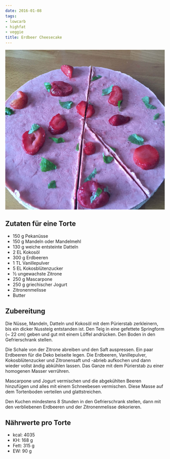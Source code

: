 ```yaml
---
date: 2016-01-08
tags:
- lowcarb
- highfat
- veggie
title: Erdbeer Cheesecake
---
```


![](/img/erdbeer-cheesecake.jpg)

## Zutaten für eine Torte
- 150 g     Pekanüsse
- 150 g     Mandeln oder Mandelmehl
- 130 g     weiche entsteinte Datteln
- 2 EL      Kokosöl
- 300 g     Erdbeeren
- 1 TL      Vanillepulver
- 5 EL      Kokosblütenzucker
- ½         ungewachste Zitrone
- 250 g     Mascarpone
- 250 g     griechischer Jogurt
- Zitronenmelisse
- Butter

## Zubereitung
Die Nüsse, Mandeln, Datteln und Kokosöl mit dem Pürierstab zerkleinern, bis ein dicker Nussteig entstanden ist. Den Teig in eine gefettete Springform (~ 22 cm) geben und gut mit einem Löffel andrücken. Den Boden in den Gefrierschrank stellen.

Die Schale von der Zitrone abreiben und den Saft auspressen. Ein paar Erdbeeren für die Deko beiseite legen. Die Erdbeeren, Vanillepulver, Kokosblütenzucker und Zitronensaft und -abrieb aufkochen und dann wieder vollst ändig abkühlen lassen. Das Ganze mit dem Pürierstab zu einer homogenen Masser verrühren.

Mascarpone und Jogurt vermischen und die abgekühlten Beeren hinzufügen und alles mit einem Schneebesen vermischen. Diese Masse auf dem Tortenboden verteilen und glattstreichen.

Den Kuchen mindestens 8 Stunden in den Gefrierschrank stellen, dann mit den verbliebenen Erdbeeren und der Zitronenmelisse dekorieren.

## Nährwerte pro Torte
- kcal: 4035
- KH:    168 g
- Fett:  315 g
- EW:     90 g
